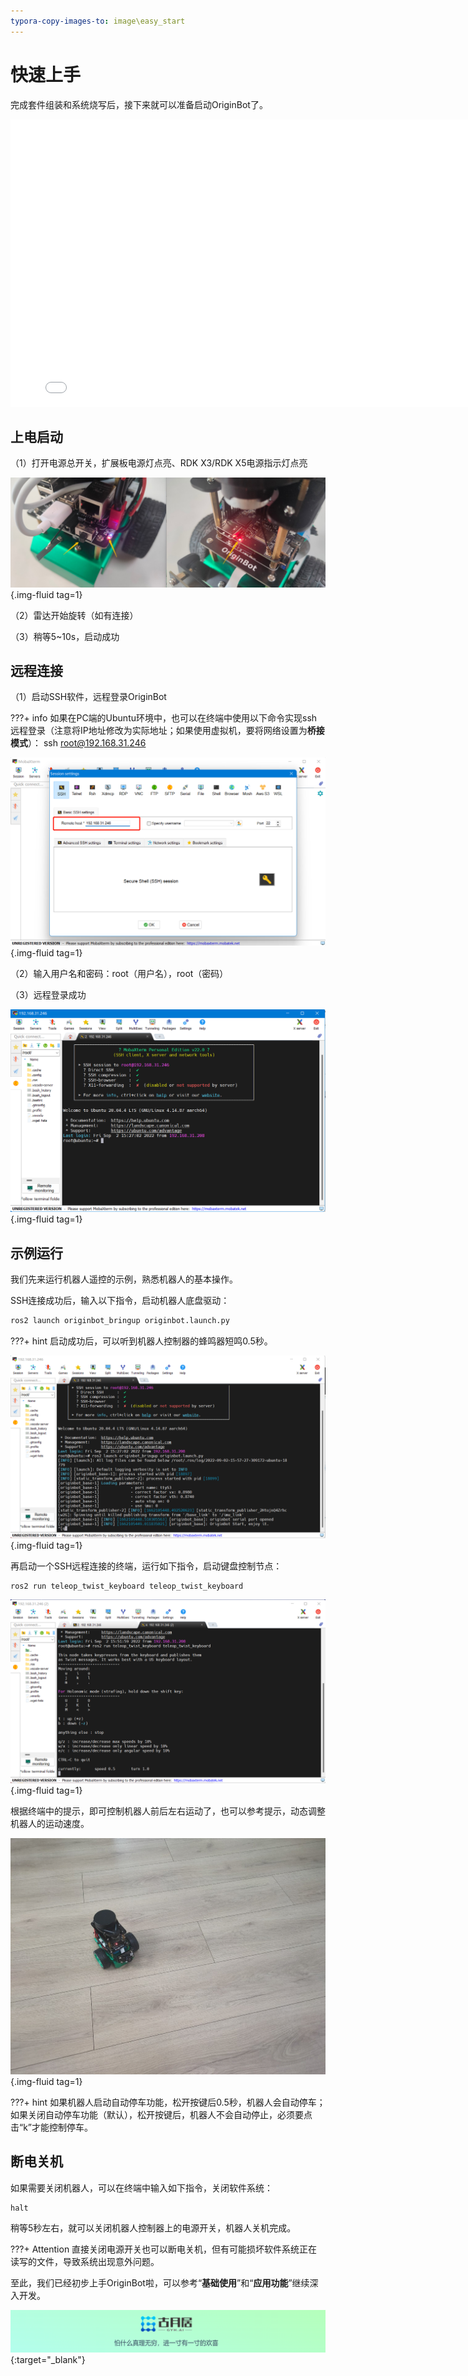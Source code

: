 ```yaml
---
typora-copy-images-to: image\easy_start
---
```


# **快速上手**

完成套件组装和系统烧写后，接下来就可以准备启动OriginBot了。

<iframe
  src="//player.bilibili.com/player.html?aid=516658213&bvid=BV1eg411a7A9&cid=866084308&page=8&autoplay=0"
  scrolling="no"
  border="0"
  width="800px"
  height="460px"
  frameborder="no"
  framespacing="0"
  allowfullscreen="true"
>
</iframe>



## **上电启动**

（1）打开电源总开关，扩展板电源灯点亮、RDK X3/RDK X5电源指示灯点亮

![image-20220902154832754](../assets/img/easy_start/image-20220902154832754.jpg){.img-fluid tag=1}

（2）雷达开始旋转（如有连接）

（3）稍等5~10s，启动成功

## **远程连接**

（1）启动SSH软件，远程登录OriginBot

???+ info
    如果在PC端的Ubuntu环境中，也可以在终端中使用以下命令实现ssh远程登录（注意将IP地址修改为实际地址；如果使用虚拟机，要将网络设置为**桥接模式**）：
    ssh root@192.168.31.246

  

![image-20220902155122903](../assets/img/easy_start/image-20220902155122903.png){.img-fluid tag=1}



（2）输入用户名和密码：root（用户名），root（密码）

（3）远程登录成功

![image-20220902155325842](../assets/img/easy_start/image-20220902155325842.png){.img-fluid tag=1}



## **示例运行**

我们先来运行机器人遥控的示例，熟悉机器人的基本操作。



SSH连接成功后，输入以下指令，启动机器人底盘驱动：

```bash
ros2 launch originbot_bringup originbot.launch.py
```

???+ hint
    启动成功后，可以听到机器人控制器的蜂鸣器短鸣0.5秒。

![image-20220902155741884](../assets/img/easy_start/image-20220902155741884.png){.img-fluid tag=1}



再启动一个SSH远程连接的终端，运行如下指令，启动键盘控制节点：

```bash
ros2 run teleop_twist_keyboard teleop_twist_keyboard
```

![image-20220902160009166](../assets/img/easy_start/image-20220902160009166.png){.img-fluid tag=1}



根据终端中的提示，即可控制机器人前后左右运动了，也可以参考提示，动态调整机器人的运动速度。

![2995580f9fc5123d2cdab7dc9b225fc](../assets/img/easy_start/2995580f9fc5123d2cdab7dc9b225fc.jpg){.img-fluid tag=1}

???+ hint
    如果机器人启动自动停车功能，松开按键后0.5秒，机器人会自动停车；如果关闭自动停车功能（默认），松开按键后，机器人不会自动停止，必须要点击“k”才能控制停车。



## **断电关机**

如果需要关闭机器人，可以在终端中输入如下指令，关闭软件系统：

```bash
halt
```



稍等5秒左右，就可以关闭机器人控制器上的电源开关，机器人关机完成。



???+ Attention
    直接关闭电源开关也可以断电关机，但有可能损坏软件系统正在读写的文件，导致系统出现意外问题。



至此，我们已经初步上手OriginBot啦，可以参考“**基础使用**”和“**应用功能**”继续深入开发。



[![图片1](../assets/img/footer.png)](https://www.guyuehome.com/){:target="_blank"}

